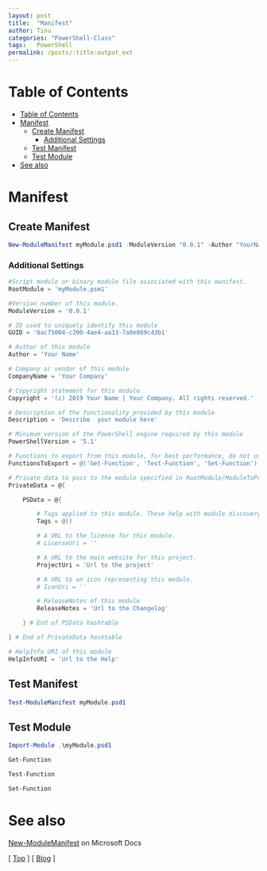 ```yaml
---
layout: post
title:  "Manifest"
author: Tinu
categories: "PowerShell-Class"
tags:   PowerShell
permalink: /posts/:title:output_ext
---
```


# Table of Contents

- [Table of Contents](#table-of-contents)
- [Manifest](#manifest)
  - [Create Manifest](#create-manifest)
    - [Additional Settings](#additional-settings)
  - [Test Manifest](#test-manifest)
  - [Test Module](#test-module)
- [See also](#see-also)

# Manifest

## Create Manifest

````powershell
New-ModuleManifest myModule.psd1 -ModuleVersion "0.0.1" -Author "YourNameHere"
````

### Additional Settings

````powershell
#Script module or binary module file associated with this manifest.
RootModule = 'myModule.psm1'

#Version number of this module.
ModuleVersion = '0.0.1'

# ID used to uniquely identify this module
GUID = '6ac75004-c390-4ae4-aa13-7a0e869c43b1'

# Author of this module
Author = 'Your Name'

# Company or vendor of this module
CompanyName = 'Your Company'

# Copyright statement for this module
Copyright = '(c) 2019 Your Name | Your Company. All rights reserved.'

# Description of the functionality provided by this module
Description = 'Describe  your module here'

# Minimum version of the PowerShell engine required by this module
PowerShellVersion = '5.1'

# Functions to export from this module, for best performance, do not use wildcards and do not delete the entry, use an empty array if there are no functions to export.
FunctionsToExport = @('Get-Function', 'Test-Function', 'Set-Function')

# Private data to pass to the module specified in RootModule/ModuleToProcess. This may also contain a PSData hashtable with additional module metadata used by PowerShell.
PrivateData = @{

    PSData = @{

        # Tags applied to this module. These help with module discovery in online galleries.
        Tags = @()

        # A URL to the license for this module.
        # LicenseUri = ''

        # A URL to the main website for this project.
        ProjectUri = 'Url to the project'

        # A URL to an icon representing this module.
        # IconUri = ''

        # ReleaseNotes of this module
        ReleaseNotes = 'Url to the Changelog'

    } # End of PSData hashtable

} # End of PrivateData hashtable

# HelpInfo URI of this module
HelpInfoURI = 'Url to the Help'
````

## Test Manifest

````powershell
Test-ModuleManifest myModule.psd1
````

## Test Module

````powershell
Import-Module .\myModule.psd1

Get-Function

Test-Function

Set-Function
````

# See also

[New-ModuleManifest](https://docs.microsoft.com/en-us/powershell/module/microsoft.powershell.core/new-modulemanifest?view=powershell-6) on Microsoft Docs

[ [Top](#table-of-contents) ] [ [Blog](../devops.html) ]